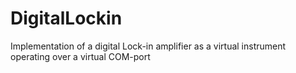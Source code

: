 # DigitalLockin
Implementation of a digital Lock-in amplifier as a virtual instrument operating over a virtual COM-port

